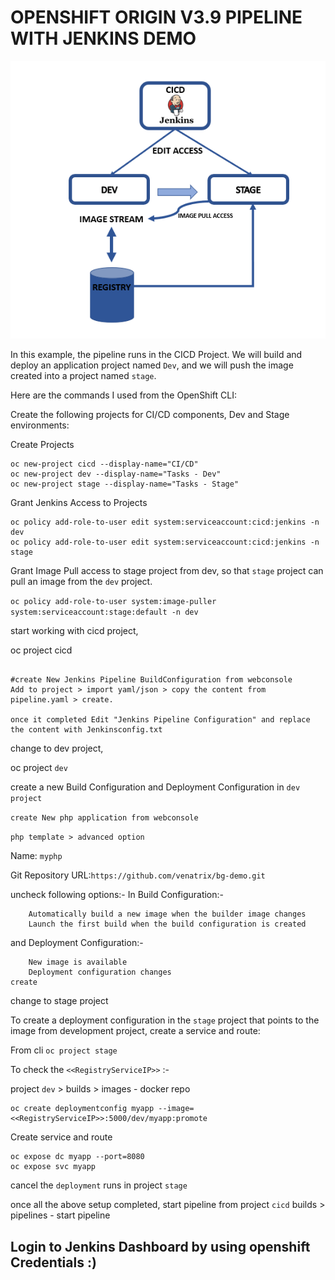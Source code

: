 # OPENSHIFT ORIGIN V3.9 PIPELINE WITH JENKINS DEMO
![](jenkinspipeline.PNG)



In this example, the pipeline runs in the CICD Project.  We will build and deploy an application project named `Dev`, and  we will push the image created into a project named `stage`.

Here are the commands I used from the OpenShift CLI:

Create the following projects for CI/CD components, Dev and Stage environments:


Create Projects
```
oc new-project cicd --display-name="CI/CD"
oc new-project dev --display-name="Tasks - Dev"
oc new-project stage --display-name="Tasks - Stage"
```
Grant Jenkins Access to Projects
```
oc policy add-role-to-user edit system:serviceaccount:cicd:jenkins -n dev
oc policy add-role-to-user edit system:serviceaccount:cicd:jenkins -n stage
```
Grant Image Pull access to stage project from dev, so that `stage` project can pull an image from the `dev` project.

`oc policy add-role-to-user system:image-puller system:serviceaccount:stage:default -n dev`

start working with cicd project,

oc project cicd
```

#create New Jenkins Pipeline BuildConfiguration from webconsole
Add to project > import yaml/json > copy the content from pipeline.yaml > create.

once it completed Edit "Jenkins Pipeline Configuration" and replace the content with Jenkinsconfig.txt
```
change to dev project,

oc project `dev`

create a new Build Configuration and Deployment Configuration in `dev project`

`create New php application from webconsole`

`php template > advanced option` 

Name: `myphp`

Git Repository URL:`https://github.com/venatrix/bg-demo.git`

uncheck following options:-
In Build Configuration:-
```
    Automatically build a new image when the builder image changes
    Launch the first build when the build configuration is created
```
and Deployment Configuration:-
```
    New image is available
    Deployment configuration changes
create
```

change to stage project

To create a deployment configuration in the `stage` project that points to the image from development project, create a service and route:

From cli `oc project stage`

To check the `<<RegistryServiceIP>>` :-

project `dev` > builds > images - docker repo 
```
oc create deploymentconfig myapp --image=<<RegistryServiceIP>>:5000/dev/myapp:promote
```
Create service and route 
```
oc expose dc myapp --port=8080
oc expose svc myapp
```
cancel the `deployment` runs in project `stage`

once all the above setup completed, start pipeline from project `cicd` builds > pipelines - start pipeline

## Login to Jenkins Dashboard by using openshift Credentials :) 


